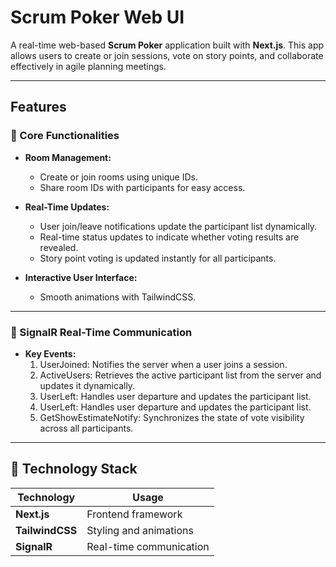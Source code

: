 # Scrum Poker Web UI  

A real-time web-based **Scrum Poker** application built with **Next.js**. This app allows users to create or join sessions, vote on story points, and collaborate effectively in agile planning meetings.  

---

## Features  

### 🌟 Core Functionalities  
- **Room Management:**  
  - Create or join rooms using unique IDs.  
  - Share room IDs with participants for easy access.  

- **Real-Time Updates:**  
  - User join/leave notifications update the participant list dynamically. 
  - Real-time status updates to indicate whether voting results are revealed.
  - Story point voting is updated instantly for all participants.

- **Interactive User Interface:**  
  - Smooth animations with TailwindCSS.  

---

### 🔄 SignalR Real-Time Communication  
- **Key Events:**  
  1. UserJoined: Notifies the server when a user joins a session.
  2. ActiveUsers: Retrieves the active participant list from the server and updates it dynamically.
  3. UserLeft: Handles user departure and updates the participant list.
  4. UserLeft: Handles user departure and updates the participant list.
  5. GetShowEstimateNotify: Synchronizes the state of vote visibility across all participants.

---

## 🚀 Technology Stack  

| Technology      | Usage                       |
|------------------|-----------------------------|
| **Next.js**     | Frontend framework          |
| **TailwindCSS** | Styling and animations      |
| **SignalR**     | Real-time communication     |

